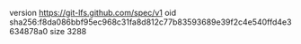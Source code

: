 version https://git-lfs.github.com/spec/v1
oid sha256:f8da086bbf95ec968c31fa8d812c77b83593689e39f2c4e540ffd4e3634878a0
size 3288
